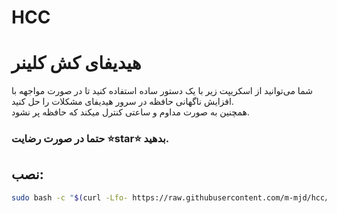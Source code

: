 # HCC
# هیدیفای کش کلینر
شما می‌توانید از اسکریپت زیر با یک دستور ساده استفاده کنید تا در صورت مواجهه با افزایش ناگهانی حافظه در سرور هیدیفای مشکلات را حل کنید.<br>
همچنین به صورت مداوم و ساعتی کنترل میکند که حافظه پر نشود.<br>
### حتما در صورت رضایت ⭐star⭐ بدهید.
## نصب:

```bash
sudo bash -c "$(curl -Lfo- https://raw.githubusercontent.com/m-mjd/hcc/main/optimizer.sh)"
```
<br>
<br>
 
